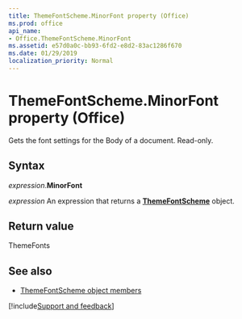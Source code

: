 ```yaml
---
title: ThemeFontScheme.MinorFont property (Office)
ms.prod: office
api_name:
- Office.ThemeFontScheme.MinorFont
ms.assetid: e57d0a0c-bb93-6fd2-e8d2-83ac1286f670
ms.date: 01/29/2019
localization_priority: Normal
---
```



# ThemeFontScheme.MinorFont property (Office)

Gets the font settings for the Body of a document. Read-only.


## Syntax

_expression_.**MinorFont**

_expression_ An expression that returns a **[ThemeFontScheme](Office.ThemeFontScheme.md)** object.


## Return value

ThemeFonts


## See also

- [ThemeFontScheme object members](overview/Library-Reference/themefontscheme-members-office.md)



[!include[Support and feedback](~/includes/feedback-boilerplate.md)]